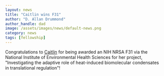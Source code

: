 ```yaml
---
layout: news
title: "Caitlin wins F31"
author: "D. Allan Drummond"
author_handle: dad
image: /assets/images/news/default-news.png
category: news
tags: [fellowship]
---
```

Congratulations to [Caitlin] for being awarded an NIH NRSA F31 via the National Institute of Environmental Health Sciences for her project, "Investigating the adaptive role of heat-induced biomolecular condensates in translational regulation"!

[Caitlin]: /team/caitlin-wong

